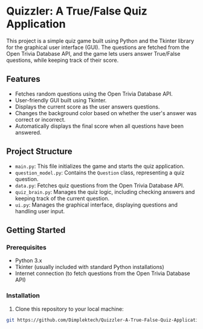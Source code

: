 # Quizzler: A True/False Quiz Application

This project is a simple quiz game built using Python and the Tkinter library for the graphical user interface (GUI). The questions are fetched from the Open Trivia Database API, and the game lets users answer True/False questions, while keeping track of their score.

## Features

- Fetches random questions using the Open Trivia Database API.
- User-friendly GUI built using Tkinter.
- Displays the current score as the user answers questions.
- Changes the background color based on whether the user's answer was correct or incorrect.
- Automatically displays the final score when all questions have been answered.

## Project Structure

- `main.py`: This file initializes the game and starts the quiz application.
- `question_model.py`: Contains the `Question` class, representing a quiz question.
- `data.py`: Fetches quiz questions from the Open Trivia Database API.
- `quiz_brain.py`: Manages the quiz logic, including checking answers and keeping track of the current question.
- `ui.py`: Manages the graphical interface, displaying questions and handling user input.

## Getting Started

### Prerequisites

- Python 3.x
- Tkinter (usually included with standard Python installations)
- Internet connection (to fetch questions from the Open Trivia Database API)

### Installation

1. Clone this repository to your local machine:

```bash
git https://github.com/Dimplektech/Quizzler-A-True-False-Quiz-Application.git
